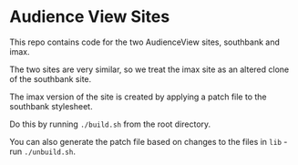# Audience View Sites

This repo contains code for the two AudienceView sites, southbank and imax.

The two sites are very similar, so we treat the imax site as an altered clone of the southbank site.

The imax version of the site is created by applying a patch file to the southbank stylesheet.

Do this by running `./build.sh` from the root directory.

You can also generate the patch file based on changes to the files in `lib` - run `./unbuild.sh`.
